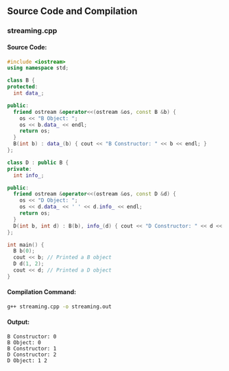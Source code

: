 
## Source Code and Compilation

### streaming.cpp

#### Source Code:
```cpp
#include <iostream>
using namespace std;

class B {
protected:
  int data_;

public:
  friend ostream &operator<<(ostream &os, const B &b) {
    os << "B Object: ";
    os << b.data_ << endl;
    return os;
  }
  B(int b) : data_(b) { cout << "B Constructor: " << b << endl; }
};

class D : public B {
private:
  int info_;

public:
  friend ostream &operator<<(ostream &os, const D &d) {
    os << "D Object: ";
    os << d.data_ << ' ' << d.info_ << endl;
    return os;
  }
  D(int b, int d) : B(b), info_(d) { cout << "D Constructor: " << d << endl; }
};

int main() {
  B b(0);
  cout << b; // Printed a B object
  D d(1, 2);
  cout << d; // Printed a D object
}

```
#### Compilation Command:
```sh
g++ streaming.cpp -o streaming.out
```
#### Output:
```
B Constructor: 0
B Object: 0
B Constructor: 1
D Constructor: 2
D Object: 1 2
```
